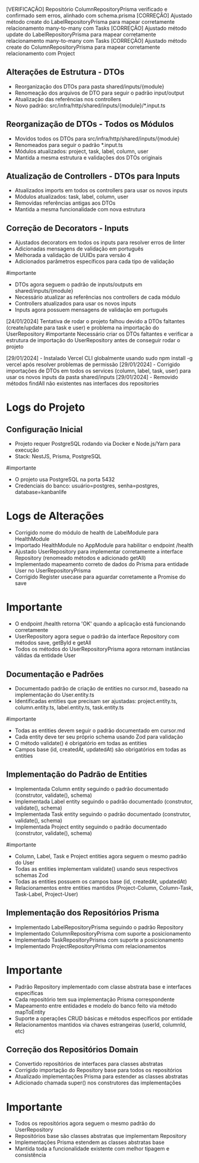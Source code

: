 [VERIFICAÇÃO] Repositório ColumnRepositoryPrisma verificado e confirmado sem erros, alinhado com schema.prisma 
[CORREÇÃO] Ajustado método create do LabelRepositoryPrisma para mapear corretamente relacionamento many-to-many com Tasks 
[CORREÇÃO] Ajustado método update do LabelRepositoryPrisma para mapear corretamente relacionamento many-to-many com Tasks 
[CORREÇÃO] Ajustado método create do ColumnRepositoryPrisma para mapear corretamente relacionamento com Project 

## Alterações de Estrutura - DTOs
- Reorganização dos DTOs para pasta shared/inputs/{module}
- Renomeação dos arquivos de DTO para seguir o padrão input/output
- Atualização das referências nos controllers
- Novo padrão: src/infra/http/shared/inputs/{module}/*.input.ts

## Reorganização de DTOs - Todos os Módulos
- Movidos todos os DTOs para src/infra/http/shared/inputs/{module}
- Renomeados para seguir o padrão *.input.ts
- Módulos atualizados: project, task, label, column, user
- Mantida a mesma estrutura e validações dos DTOs originais

## Atualização de Controllers - DTOs para Inputs
- Atualizados imports em todos os controllers para usar os novos inputs
- Módulos atualizados: task, label, column, user
- Removidas referências antigas aos DTOs
- Mantida a mesma funcionalidade com nova estrutura

## Correção de Decorators - Inputs
- Ajustados decorators em todos os inputs para resolver erros de linter
- Adicionadas mensagens de validação em português
- Melhorada a validação de UUIDs para versão 4
- Adicionados parâmetros específicos para cada tipo de validação

#importante
- DTOs agora seguem o padrão de inputs/outputs em shared/inputs/{module}
- Necessário atualizar as referências nos controllers de cada módulo
- Controllers atualizados para usar os novos inputs
- Inputs agora possuem mensagens de validação em português

[24/01/2024] Tentativa de rodar o projeto falhou devido a DTOs faltantes (create/update para task e user) e problema na importação do UserRepository
#importante Necessário criar os DTOs faltantes e verificar a estrutura de importação do UserRepository antes de conseguir rodar o projeto

[29/01/2024] - Instalado Vercel CLI globalmente usando sudo npm install -g vercel após resolver problemas de permissão
[29/01/2024] - Corrigido importações de DTOs em todos os services (column, label, task, user) para usar os novos inputs da pasta shared/inputs
[29/01/2024] - Removido métodos findAll não existentes nas interfaces dos repositories

# Logs do Projeto

## Configuração Inicial
- Projeto requer PostgreSQL rodando via Docker e Node.js/Yarn para execução
- Stack: NestJS, Prisma, PostgreSQL

#importante
- O projeto usa PostgreSQL na porta 5432
- Credenciais do banco: usuário=postgres, senha=postgres, database=kanbanlife

# Logs de Alterações

- Corrigido nome do módulo de health de LabelModule para HealthModule
- Importado HealthModule no AppModule para habilitar o endpoint /health
- Ajustado UserRepository para implementar corretamente a interface Repository (renomeado métodos e adicionado getAll)
- Implementado mapeamento correto de dados do Prisma para entidade User no UserRepositoryPrisma
- Corrigido Register usecase para aguardar corretamente a Promise do save

# Importante
- O endpoint /health retorna 'OK' quando a aplicação está funcionando corretamente
- UserRepository agora segue o padrão da interface Repository com métodos save, getById e getAll
- Todos os métodos do UserRepositoryPrisma agora retornam instâncias válidas da entidade User

## Documentação e Padrões
- Documentado padrão de criação de entities no cursor.md, baseado na implementação do User.entity.ts
- Identificadas entities que precisam ser ajustadas: project.entity.ts, column.entity.ts, label.entity.ts, task.entity.ts

#importante
- Todas as entities devem seguir o padrão documentado em cursor.md
- Cada entity deve ter seu próprio schema usando Zod para validação
- O método validate() é obrigatório em todas as entities
- Campos base (id, createdAt, updatedAt) são obrigatórios em todas as entities

## Implementação do Padrão de Entities
- Implementada Column entity seguindo o padrão documentado (construtor, validate(), schema)
- Implementada Label entity seguindo o padrão documentado (construtor, validate(), schema)
- Implementada Task entity seguindo o padrão documentado (construtor, validate(), schema)
- Implementada Project entity seguindo o padrão documentado (construtor, validate(), schema)

#importante
- Column, Label, Task e Project entities agora seguem o mesmo padrão do User
- Todas as entities implementam validate() usando seus respectivos schemas Zod
- Todas as entities possuem os campos base (id, createdAt, updatedAt)
- Relacionamentos entre entities mantidos (Project-Column, Column-Task, Task-Label, Project-User)

## Implementação dos Repositórios Prisma
- Implementado LabelRepositoryPrisma seguindo o padrão Repository
- Implementado ColumnRepositoryPrisma com suporte a posicionamento
- Implementado TaskRepositoryPrisma com suporte a posicionamento
- Implementado ProjectRepositoryPrisma com relacionamentos

# Importante
- Padrão Repository implementado com classe abstrata base e interfaces específicas
- Cada repositório tem sua implementação Prisma correspondente
- Mapeamento entre entidades e modelo do banco feito via método mapToEntity
- Suporte a operações CRUD básicas e métodos específicos por entidade
- Relacionamentos mantidos via chaves estrangeiras (userId, columnId, etc)

## Correção dos Repositórios Domain
- Convertido repositórios de interfaces para classes abstratas
- Corrigido importação do Repository base para todos os repositórios
- Atualizado implementações Prisma para estender as classes abstratas
- Adicionado chamada super() nos construtores das implementações

# Importante
- Todos os repositórios agora seguem o mesmo padrão do UserRepository
- Repositórios base são classes abstratas que implementam Repository<T>
- Implementações Prisma estendem as classes abstratas base
- Mantida toda a funcionalidade existente com melhor tipagem e consistência